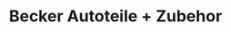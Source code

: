 ---
title: "Becker Autoteile + Zubehor"
url: /lautzenhausen/becker-autoteile-zubehor/
shop: Autohaus
---